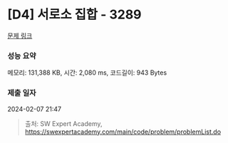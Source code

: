 # [D4] 서로소 집합 - 3289 

[문제 링크](https://swexpertacademy.com/main/code/problem/problemDetail.do?contestProbId=AWBJKA6qr2oDFAWr) 

### 성능 요약

메모리: 131,388 KB, 시간: 2,080 ms, 코드길이: 943 Bytes

### 제출 일자

2024-02-07 21:47



> 출처: SW Expert Academy, https://swexpertacademy.com/main/code/problem/problemList.do